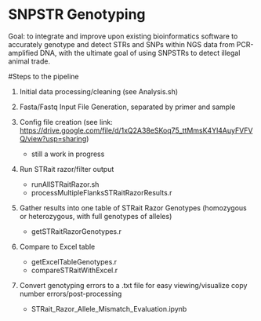 # SNPSTR Genotyping

Goal: to integrate and improve upon existing bioinformatics software to accurately genotype and detect STRs and SNPs within NGS data from PCR-amplified DNA, with the ultimate goal of using SNPSTRs to detect illegal animal trade.


#Steps to the pipeline
1. Initial data processing/cleaning (see Analysis.sh)
2. Fasta/Fastq Input File Generation, separated by primer and sample
3. Config file creation (see link: https://drive.google.com/file/d/1xQ2A38eSKoq75_ttMmsK4Yl4AuyFVFVQ/view?usp=sharing)
    * still a work in progress
4. Run STRait razor/filter output
    * runAllSTRaitRazor.sh
    * processMultipleFlanksSTRaitRazorResults.r
5. Gather results into one table of STRait Razor Genotypes (homozygous or heterozygous, with full genotypes of alleles)
    * getSTRaitRazorGenotypes.r
6. Compare to Excel table
    * getExcelTableGenotypes.r
    * compareSTRaitWithExcel.r

7. Convert genotyping errors to a .txt file for easy viewing/visualize copy number errors/post-processing
    * STRait_Razor_Allele_Mismatch_Evaluation.ipynb
